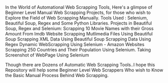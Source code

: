 In the World of Automational Web Scrapping Tools, Here's a glimpse of Beginner Level Manual Web Scrapping Projects, for those who wish to Explore the Field of Web Scrapping Manually.
Tools Used : Selenium, Beautiful Soup, Regex and Some Python Libraries.
Projects in Beautiful Soup, Regex and Selenium:
       Scrapping 10 Movie Names with their Gross Amount From Imdb Website
       Scrapping Mutlimedia Files Using Beautiful Soup
       Scrapping XML Data Using Beautiful Soup
       Scrapping Data Using Regex
       Dynamic WebScrapping Using Selenium - Amazon Websites
       Scrapping 250 Countries and Their Population Using Selenium.
       Taking Screenshot of WebPage Using Selenium
       
Though there are Dozens of Automatic Web Scrapping Tools..I hope this Repository will help some Beginner Level Web Scrappers Who wish to Know the Basic Manual Process Behind Web Scrapping.



       
       
       
    


